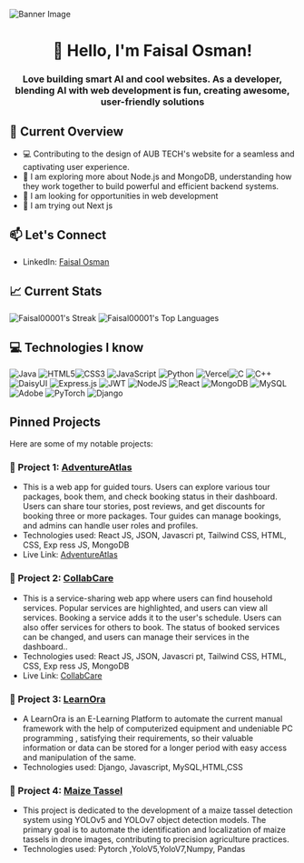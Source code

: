 ![Banner Image](/images/Modern%20Minimal%20Technology%20Background%20Banner.png)
<div align="center">

# 👋 Hello, I'm Faisal Osman!

</div>

<div>
<h3 align="center">Love building smart AI and cool websites. As a developer, blending AI with web development is fun, creating awesome, user-friendly solutions</h3>
</div>



## 🚀 Current Overview
- 💻 Contributing to the design of AUB TECH's website for a seamless and captivating user experience.
- 📘 I am exploring  more about Node.js and MongoDB, understanding how they work together to build powerful and efficient backend systems.
- 🔭 I am looking for opportunities in web development
- 🧪 I am trying out Next js

## 📫 Let's Connect

- LinkedIn: [Faisal Osman](https://www.linkedin.com/in/faisal-osman-41b203182/)
## 📈 Current Stats 
![Faisal00001's Streak](https://github-readme-streak-stats.herokuapp.com/?user=Faisal00001&theme=dracula&hide_border=true)
![Faisal00001's Top Languages](https://github-readme-stats.vercel.app/api/top-langs/?username=Faisal00001&theme=dracula&show_icons=true&hide_border=true&layout=compact)

## 💻 Technologies I know
 ![Java](https://img.shields.io/badge/java-%23ED8B00.svg?style=for-the-badge&logo=openjdk&logoColor=white) ![HTML5](https://img.shields.io/badge/html5-%23E34F26.svg?style=for-the-badge&logo=html5&logoColor=white)![CSS3](https://img.shields.io/badge/css3-%231572B6.svg?style=for-the-badge&logo=css3&logoColor=white) ![JavaScript](https://img.shields.io/badge/javascript-%23323330.svg?style=for-the-badge&logo=javascript&logoColor=%23F7DF1E) ![Python](https://img.shields.io/badge/python-3670A0?style=for-the-badge&logo=python&logoColor=ffdd54) ![Vercel](https://img.shields.io/badge/vercel-%23000000.svg?style=for-the-badge&logo=vercel&logoColor=white)![C](https://img.shields.io/badge/c-%2300599C.svg?style=for-the-badge&logo=c&logoColor=white) ![C++](https://img.shields.io/badge/c++-%2300599C.svg?style=for-the-badge&logo=c%2B%2B&logoColor=white)  ![DaisyUI](https://img.shields.io/badge/daisyui-5A0EF8?style=for-the-badge&logo=daisyui&logoColor=white) ![Express.js](https://img.shields.io/badge/express.js-%23404d59.svg?style=for-the-badge&logo=express&logoColor=%2361DAFB) ![JWT](https://img.shields.io/badge/JWT-black?style=for-the-badge&logo=JSON%20web%20tokens) ![NodeJS](https://img.shields.io/badge/node.js-6DA55F?style=for-the-badge&logo=node.js&logoColor=white) ![React](https://img.shields.io/badge/react-%2320232a.svg?style=for-the-badge&logo=react&logoColor=%2361DAFB) ![MongoDB](https://img.shields.io/badge/MongoDB-%234ea94b.svg?style=for-the-badge&logo=mongodb&logoColor=white) ![MySQL](https://img.shields.io/badge/mysql-%2300000f.svg?style=for-the-badge&logo=mysql&logoColor=white) ![Adobe](https://img.shields.io/badge/adobe-%23FF0000.svg?style=for-the-badge&logo=adobe&logoColor=white) ![PyTorch](https://img.shields.io/badge/PyTorch-%23EE4C2C.svg?style=for-the-badge&logo=PyTorch&logoColor=white) ![Django](https://img.shields.io/badge/django-%23092E20.svg?style=for-the-badge&logo=django&logoColor=white)

 ## Pinned Projects
Here are some of my notable projects:
### 📌 Project 1:  [AdventureAtlas](https://github.com/programming-hero-web-course1/b8a12-client-side-Faisal00001)
- This is a web app for guided tours. Users can explore various tour packages, book them, and check booking status in their dashboard. Users can share tour stories, post reviews, and get discounts for booking three or more packages. Tour guides can manage bookings, and admins can handle user roles and profiles.
- Technologies used: React
JS, JSON, Javascri
pt, Tailwind
CSS, HTML, CSS, Exp
ress JS, MongoDB
- Live Link: [AdventureAtlas](https://adventureatlas-aa476.web.app/)


### 📌 Project 2: [CollabCare](https://github.com/Porgramming-Hero-web-course/b8a11-client-side-Faisal00001)
- This is a service-sharing web app where users can find household services. Popular services are highlighted, and users can view all services. Booking a service adds it to the user's schedule. Users can also offer services for others to book. The status of booked services can be changed, and users can manage their services in the dashboard..
- Technologies used: React
JS, JSON, Javascri
pt, Tailwind
CSS, HTML, CSS, Exp
ress JS, MongoDB
- Live Link: [CollabCare](https://leafy-truffle-b24028.netlify.app/)
### 📌 Project 3: [LearnOra](https://github.com/Porgramming-Hero-web-course/b8a11-client-side-Faisal00001)
- A LearnOra is an E-Learning
Platform to automate the current manual
framework with the help of computerized
equipment and undeniable PC programming , satisfying their requirements, so their valuable
information or data can be stored for a longer
period with easy access and manipulation of the
same.
- Technologies used: Django, Javascript, MySQL,HTML,CSS

### 📌 Project 4: [Maize Tassel](https://github.com/Faisal00001/Deep-Learning-with-Unmanned-Aerial-Vehicle-Imagery-in-the-Detection-of-Tassels-in-Maize/tree/main)
- This project is dedicated to the development of a maize tassel detection system using YOLOv5 and YOLOv7 object detection models. The primary goal is to automate the identification and localization of maize tassels in drone images, contributing to precision agriculture practices.
- Technologies used: Pytorch ,YoloV5,YoloV7,Numpy, Pandas 


